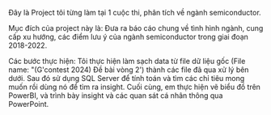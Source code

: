 Đây là Project tôi từng làm tại 1 cuộc thi, phân tích về ngành semiconductor. 

Mục đích của project này là: Đưa ra báo cáo chung về tình hình ngành, cung cấp xu hướng, các điểm lưu ý của ngành semiconductor trong giai đoạn 2018-2022.

Các bước thực hiện: Tôi thực hiện làm sạch data từ file dữ liệu gốc (File name: "(G'contest 2024) Đề bài vòng 2') thành các file đã qua xử lý bên dưới. Sau đó sử dụng SQL Server để tính toán và tìm các chỉ tiêu mong muốn rồi dùng nó để tìm ra insight. Cuối cùng, em thực hiện vẽ biểu đồ trên PowerBI, và trình bày insight và các quan sát cá nhân thông qua PowerPoint.
